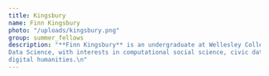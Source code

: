 ```yaml
---
title: Kingsbury
name: Finn Kingsbury
photo: "/uploads/kingsbury.png"
group: summer_fellows
description: "**Finn Kingsbury** is an undergraduate at Wellesley College majoring in 
Data Science, with interests in computational social science, civic data, and 
digital humanities.\n"
---
```

